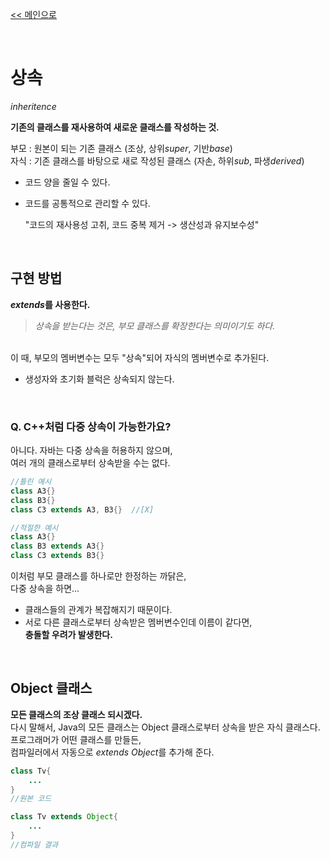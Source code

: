 [<< 메인으로](https://github.com/AtomicLiquors/Java_Wiki_Chb)

&nbsp;  


# 상속
*inheritence*

**기존의 클래스를 재사용하여 새로운 클래스를 작성하는 것.**    

부모 : 원본이 되는 기존 클래스 (조상, 상위*super*, 기반*base*)  
자식 : 기존 클래스를 바탕으로 새로 작성된 클래스 (자손, 하위*sub*, 파생*derived*)


- 코드 양을 줄일 수 있다.
- 코드를 공통적으로 관리할 수 있다.  

    "코드의 재사용성 고취, 코드 중복 제거 -> 생산성과 유지보수성"
    

&nbsp;   
## 구현 방법
***extends*를 사용한다.**  
> *상속을 받는다는 것은, 부모 클래스를 확장한다는 의미이기도 하다.*  

&nbsp;  
이 때, 부모의 멤버변수는 모두 "상속"되어 자식의 멤버변수로 추가된다.
- 생성자와 초기화 블럭은 상속되지 않는다.

&nbsp;  
### Q. C++처럼 다중 상속이 가능한가요?
아니다. 자바는 다중 상속을 허용하지 않으며,   
여러 개의 클래스로부터 상속받을 수는 없다.  

```java
//틀린 예시
class A3{}
class B3{}
class C3 extends A3, B3{}  //[X]
```

```java
//적절한 예시
class A3{}
class B3 extends A3{}
class C3 extends B3{} 
```
이처럼 부모 클래스를 하나로만 한정하는 까닭은,  
다중 상속을 하면...  
- 클래스들의 관계가 복잡해지기 때문이다.
- 서로 다른 클래스로부터 상속받은 멤버변수인데 이름이 같다면,  
    **충돌할 우려가 발생한다.**

&nbsp;  
## Object 클래스
**모든 클래스의 조상 클래스 되시겠다.**  
다시 말해서, Java의 모든 클래스는 Object 클래스로부터 상속을 받은 자식 클래스다.  
프로그래머가 어떤 클래스를 만들든,   
컴파일러에서 자동으로 *extends Object*를 추가해 준다.

```java
class Tv{
    ...
}
//원본 코드
```
    
```java
class Tv extends Object{
    ...
}
//컴파일 결과
```

